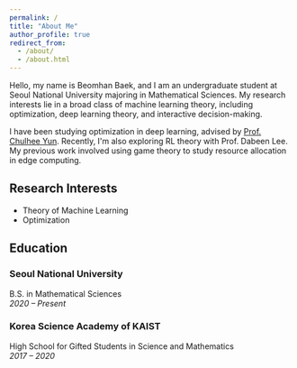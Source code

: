 ```yaml
---
permalink: /
title: "About Me"
author_profile: true
redirect_from: 
  - /about/
  - /about.html
---
```


Hello, my name is Beomhan Baek, and I am an undergraduate student at Seoul National University majoring in Mathematical Sciences. My research interests lie in a broad class of machine learning theory, including optimization, deep learning theory, and interactive decision-making.

I have been studying optimization in deep learning, advised by [Prof. Chulhee Yun](https://chulheeyun.github.io). Recently, I'm also exploring RL theory with Prof. Dabeen Lee. My previous work involved using game theory to study resource allocation in edge computing.

## Research Interests
- Theory of Machine Learning
- Optimization

## Education
### Seoul National University  
B.S. in Mathematical Sciences  
_2020 – Present_  

### Korea Science Academy of KAIST  
High School for Gifted Students in Science and Mathematics  
_2017 – 2020_
